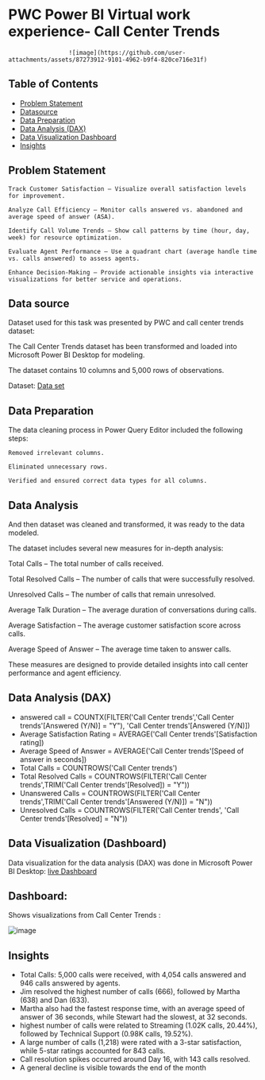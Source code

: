  # **PWC Power BI Virtual work experience- Call Center Trends**
                     ![image](https://github.com/user-attachments/assets/87273912-9101-4962-b9f4-820ce716e31f)


## **Table of Contents**

- [Problem Statement](#problem-statement)
- [Datasource](#data-source)
- [Data Preparation](#data-preparation)
- [Data Analysis (DAX)](#data-analysis-dax)
- [Data Visualization Dashboard](#data-visualization-dashboard)
- [Insights](#insights)



## **Problem Statement**

    Track Customer Satisfaction – Visualize overall satisfaction levels for improvement.

    Analyze Call Efficiency – Monitor calls answered vs. abandoned and average speed of answer (ASA).

    Identify Call Volume Trends – Show call patterns by time (hour, day, week) for resource optimization.

    Evaluate Agent Performance – Use a quadrant chart (average handle time vs. calls answered) to assess agents.

    Enhance Decision-Making – Provide actionable insights via interactive visualizations for better service and operations.

## **Data source**

Dataset used for this task was presented by PWC and call center trends dataset:

The Call Center Trends dataset has been transformed and loaded into Microsoft Power BI Desktop for modeling.

The dataset contains 10 columns and 5,000 rows of observations.

 Dataset: [Data set](https://github.com/nehajade03/PWC--Task-1-Call_Center_Trends/blob/main/Call-Center-Dataset.xlsx)

## **Data Preparation**

The data cleaning process in Power Query Editor included the following steps:

    Removed irrelevant columns.

    Eliminated unnecessary rows.

    Verified and ensured correct data types for all columns.

## **Data Analysis**

And then dataset was cleaned and transformed, it was ready to the data modeled.

The dataset includes several new measures for in-depth analysis:

Total Calls – The total number of calls received.

Total Resolved Calls – The number of calls that were successfully resolved.

Unresolved Calls – The number of calls that remain unresolved.

Average Talk Duration – The average duration of conversations during calls.

Average Satisfaction – The average customer satisfaction score across calls.

Average Speed of Answer – The average time taken to answer calls.

These measures are designed to provide detailed insights into call center performance and agent efficiency.

## **Data Analysis (DAX)**
- answered call = COUNTX(FILTER('Call Center trends','Call Center trends'[Answered (Y/N)] = "Y"), 'Call Center trends'[Answered (Y/N)])
- Average Satisfaction Rating = AVERAGE('Call Center trends'[Satisfaction rating])
- Average Speed of Answer = AVERAGE('Call Center trends'[Speed of answer in seconds])
- Total Calls = COUNTROWS('Call Center trends')
- Total Resolved Calls = COUNTROWS(FILTER('Call Center trends',TRIM('Call Center trends'[Resolved]) = "Y"))
- Unanswered Calls = COUNTROWS(FILTER('Call Center trends',TRIM('Call Center trends'[Answered (Y/N)]) = "N"))
- Unresolved Calls = COUNTROWS(FILTER('Call Center trends', 'Call Center trends'[Resolved] = "N"))

## **Data Visualization (Dashboard)**

Data visualization for the data analysis (DAX) was done in Microsoft Power BI Desktop:
[live Dashboard](https://app.powerbi.com/groups/me/reports/c312711f-2417-4f4b-93af-5a0869f24ded/0871bc289ba8e87b7b08?experience=power-bi)

## Dashboard:

Shows visualizations from Call Center Trends :

![image](https://github.com/user-attachments/assets/342e8ca6-a4f3-4a7d-b89b-3f64a004fce0)


## **Insights**

- Total Calls: 5,000 calls were received, with 4,054 calls answered and 946 calls answered by agents.
- Jim resolved the highest number of calls (666), followed by Martha (638) and Dan (633).
- Martha also had the fastest response time, with an average speed of answer of 36 seconds, while Stewart had the slowest, at 32 seconds.
- highest number of calls were related to Streaming (1.02K calls, 20.44%), followed by Technical Support (0.98K calls, 19.52%).
- A large number of calls (1,218) were rated with a 3-star satisfaction, while 5-star ratings accounted for 843 calls.
- Call resolution spikes occurred around Day 16, with 143 calls resolved. 
- A general decline is visible towards the end of the month 
